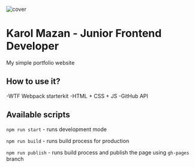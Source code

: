 ![cover](https://karolmazan.github.io/og.png)

# Karol Mazan - Junior Frontend Developer

My simple portfolio website

## How to use it?

-WTF Webpack starterkit
-HTML + CSS + JS
-GitHub API

## Available scripts

`npm run start` - runs development mode

`npm run build` - runs build process for production

`npm run publish` - runs build process and publish the page using `gh-pages` branch

